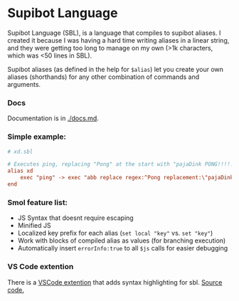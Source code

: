 # Supibot Language

Supibot Language (SBL), is a language that compiles to supibot aliases. I created it because I was having a hard time writing aliases in a linear string, and they were getting too long to manage on my own (>1k characters, which was <50 lines in SBL).

Supibot aliases (as defined in the help for `$alias`) let you create your own aliases (shorthands) for any other combination of commands and arguments.

### Docs

Documentation is in [./docs.md](./docs.md).
### Simple example:

```ini
# xd.sbl

# Executes ping, replacing "Pong" at the start with "pajaDink PONG!!!!!"
alias xd
	exec "ping" -> exec "abb replace regex:^Pong replacement:\"pajaDink PONG!!!!!\""
end
```

### Smol feature list:

- JS Syntax that doesnt require escaping
- Minified JS
- Localized key prefix for each alias (`set local "key"` vs. `set "key"`)
- Work with blocks of compiled alias as values (for branching execution)
- Automatically insert `errorInfo:true` to all `$js` calls for easier debugging

### VS Code extention

There is a [VSCode extention](https://marketplace.visualstudio.com/items?itemName=QuinnDT.supibot-language-support) that adds syntax highlighting for sbl. [Source code.](https://github.com/notnotquinn/supilang-ext)

